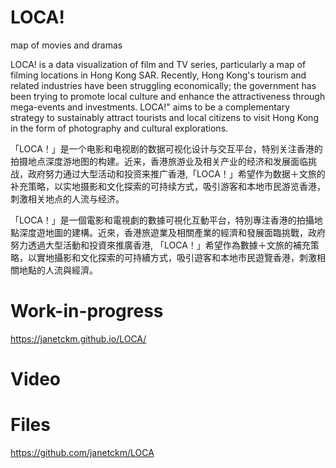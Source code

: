 # LOCA!
map of movies and dramas

LOCA! is a data visualization of film and TV series, particularly a map of filming locations in Hong Kong SAR. Recently, Hong Kong's tourism and related industries have been struggling economically; the government has been trying to promote local culture and enhance the attractiveness through mega-events and investments. LOCA!" aims to be a complementary strategy to sustainably attract tourists and local citizens to visit Hong Kong in the form of photography and cultural explorations.

「LOCA！」是一个电影和电视剧的数据可视化设计与交互平台，特别关注香港的拍摄地点深度游地图的构建。近来，香港旅游业及相关产业的经济和发展面临挑战，政府努力通过大型活动和投资来推广香港,「LOCA！」希望作为数据＋文旅的补充策略，以实地摄影和文化探索的可持续方式，吸引游客和本地市民游览香港，刺激相关地点的人流与经济。

「LOCA！」是一個電影和電視劇的數據可視化互動平台，特別專注香港的拍攝地點深度遊地圖的建構。近來，香港旅遊業及相關產業的經濟和發展面臨挑戰，政府努力透過大型活動和投資來推廣香港, 「LOCA！」希望作為數據＋文旅的補充策略，以實地攝影和文化探索的可持續方式，吸引遊客和本地市民遊覽香港，刺激相關地點的人流與經濟。

# Work-in-progress
https://janetckm.github.io/LOCA/

# Video


# Files
https://github.com/janetckm/LOCA
